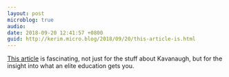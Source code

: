 ```yaml
---
layout: post
microblog: true
audio: 
date: 2018-09-20 12:41:57 +0800
guid: http://kerim.micro.blog/2018/09/20/this-article-is.html
---
```

[This article](https://www.huffingtonpost.com/entry/yale-student-brett-kavanaugh-clerkship-look_us_5ba2f051e4b0181540d9e2bb) is fascinating, not just for the stuff about Kavanaugh, but for the insight into what an elite education gets you.
